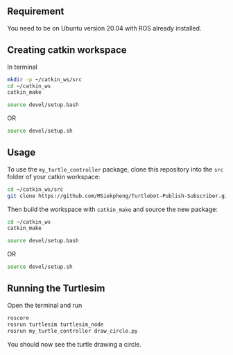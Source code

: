 ## Requirement
You need to be on Ubuntu version 20.04 with ROS already installed.

## Creating catkin workspace
In terminal
```bash
mkdir -p ~/catkin_ws/src
cd ~/catkin_ws
catkin_make
```
```bash
source devel/setup.bash
```
OR
```bash
source devel/setup.sh
```
## Usage
To use the `my_turtle_controller` package, clone this repository into the `src` folder of your catkin workspace:
```bash
cd ~/catkin_ws/src
git clone https://github.com/MSiekpheng/Turtlebot-Publish-Subscriber.git
```
Then build the workspace with `catkin_make` and source the new package:
```bash
cd ~/catkin_ws
catkin_make
```
```bash
source devel/setup.bash
```
OR
```bash
source devel/setup.sh
```

## Running the Turtlesim
Open the terminal and run
```bash
roscore
rosrun turtlesim turtlesim_node
rosrun my_turtle_controller draw_circle.py
```
You should now see the turtle drawing a circle.

